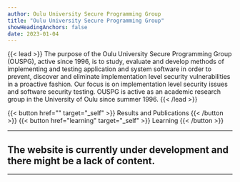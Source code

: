 ```yaml
---
author: Oulu University Secure Programming Group
title: "Oulu University Secure Programming Group"
showHeadingAnchors: false
date: 2023-01-04
---
```

<!-- {{< badge >}}
{{< icon "circle-info" >}} Ongoing courses: Cryptographic systems and their weaknesses and Introduction to Cyber Security Testing
{{< /badge >}} -->
<!-- {{< alert "circle-info" >}}
Ongoing courses: Cryptographic systems and their weaknesses and Introduction to Cyber Security Testing
{{< /alert >}} -->

<!-- {{< figure
    src="abstract.jpg"
    alt="Abstract purple artwork"
    >}} -->

<!-- ## Research -->

{{< lead >}}
The purpose of the Oulu University Secure Programming Group (OUSPG), active since 1996, is to study, evaluate and develop methods of implementing and testing application and system software in order to prevent, discover and eliminate implementation level security vulnerabilities in a proactive fashion. Our focus is on implementation level security issues and software security testing.
OUSPG is active as an academic research group in the University of Oulu since summer 1996.
{{< /lead >}}


{{< button href="" target="_self" >}}
Results and Publications
{{< /button >}}
{{< button href="learning" target="_self" >}}
Learning
{{< /button >}}

---

## The website is **currently under development** and there might be a lack of content.

---


